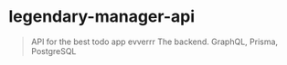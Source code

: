 # legendary-manager-api
> API for the best todo app evverrr
The backend. GraphQL, Prisma, PostgreSQL
